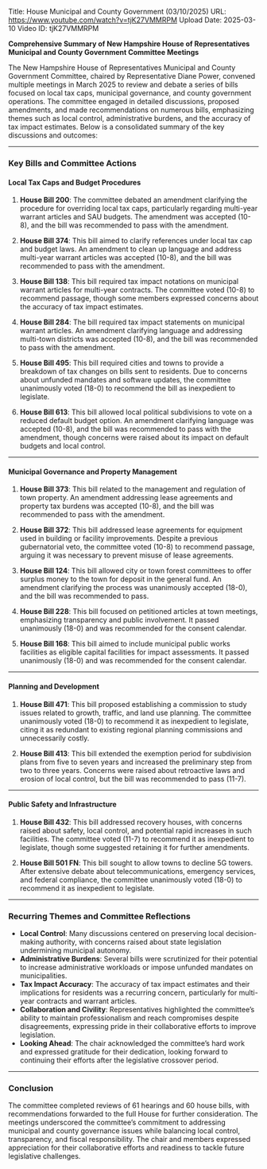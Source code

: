 Title: House Municipal and County Government (03/10/2025)
URL: https://www.youtube.com/watch?v=tjK27VMMRPM
Upload Date: 2025-03-10
Video ID: tjK27VMMRPM

**Comprehensive Summary of New Hampshire House of Representatives Municipal and County Government Committee Meetings**

The New Hampshire House of Representatives Municipal and County Government Committee, chaired by Representative Diane Power, convened multiple meetings in March 2025 to review and debate a series of bills focused on local tax caps, municipal governance, and county government operations. The committee engaged in detailed discussions, proposed amendments, and made recommendations on numerous bills, emphasizing themes such as local control, administrative burdens, and the accuracy of tax impact estimates. Below is a consolidated summary of the key discussions and outcomes:

---

### **Key Bills and Committee Actions**

#### **Local Tax Caps and Budget Procedures**
1. **House Bill 200**: The committee debated an amendment clarifying the procedure for overriding local tax caps, particularly regarding multi-year warrant articles and SAU budgets. The amendment was accepted (10-8), and the bill was recommended to pass with the amendment.

2. **House Bill 374**: This bill aimed to clarify references under local tax cap and budget laws. An amendment to clean up language and address multi-year warrant articles was accepted (10-8), and the bill was recommended to pass with the amendment.

3. **House Bill 138**: This bill required tax impact notations on municipal warrant articles for multi-year contracts. The committee voted (10-8) to recommend passage, though some members expressed concerns about the accuracy of tax impact estimates.

4. **House Bill 284**: The bill required tax impact statements on municipal warrant articles. An amendment clarifying language and addressing multi-town districts was accepted (10-8), and the bill was recommended to pass with the amendment.

5. **House Bill 495**: This bill required cities and towns to provide a breakdown of tax changes on bills sent to residents. Due to concerns about unfunded mandates and software updates, the committee unanimously voted (18-0) to recommend the bill as inexpedient to legislate.

6. **House Bill 613**: This bill allowed local political subdivisions to vote on a reduced default budget option. An amendment clarifying language was accepted (10-8), and the bill was recommended to pass with the amendment, though concerns were raised about its impact on default budgets and local control.

---

#### **Municipal Governance and Property Management**
1. **House Bill 373**: This bill related to the management and regulation of town property. An amendment addressing lease agreements and property tax burdens was accepted (10-8), and the bill was recommended to pass with the amendment.

2. **House Bill 372**: This bill addressed lease agreements for equipment used in building or facility improvements. Despite a previous gubernatorial veto, the committee voted (10-8) to recommend passage, arguing it was necessary to prevent misuse of lease agreements.

3. **House Bill 124**: This bill allowed city or town forest committees to offer surplus money to the town for deposit in the general fund. An amendment clarifying the process was unanimously accepted (18-0), and the bill was recommended to pass.

4. **House Bill 228**: This bill focused on petitioned articles at town meetings, emphasizing transparency and public involvement. It passed unanimously (18-0) and was recommended for the consent calendar.

5. **House Bill 168**: This bill aimed to include municipal public works facilities as eligible capital facilities for impact assessments. It passed unanimously (18-0) and was recommended for the consent calendar.

---

#### **Planning and Development**
1. **House Bill 471**: This bill proposed establishing a commission to study issues related to growth, traffic, and land use planning. The committee unanimously voted (18-0) to recommend it as inexpedient to legislate, citing it as redundant to existing regional planning commissions and unnecessarily costly.

2. **House Bill 413**: This bill extended the exemption period for subdivision plans from five to seven years and increased the preliminary step from two to three years. Concerns were raised about retroactive laws and erosion of local control, but the bill was recommended to pass (11-7).

---

#### **Public Safety and Infrastructure**
1. **House Bill 432**: This bill addressed recovery houses, with concerns raised about safety, local control, and potential rapid increases in such facilities. The committee voted (11-7) to recommend it as inexpedient to legislate, though some suggested retaining it for further amendments.

2. **House Bill 501 FN**: This bill sought to allow towns to decline 5G towers. After extensive debate about telecommunications, emergency services, and federal compliance, the committee unanimously voted (18-0) to recommend it as inexpedient to legislate.

---

### **Recurring Themes and Committee Reflections**
- **Local Control**: Many discussions centered on preserving local decision-making authority, with concerns raised about state legislation undermining municipal autonomy.
- **Administrative Burdens**: Several bills were scrutinized for their potential to increase administrative workloads or impose unfunded mandates on municipalities.
- **Tax Impact Accuracy**: The accuracy of tax impact estimates and their implications for residents was a recurring concern, particularly for multi-year contracts and warrant articles.
- **Collaboration and Civility**: Representatives highlighted the committee’s ability to maintain professionalism and reach compromises despite disagreements, expressing pride in their collaborative efforts to improve legislation.
- **Looking Ahead**: The chair acknowledged the committee’s hard work and expressed gratitude for their dedication, looking forward to continuing their efforts after the legislative crossover period.

---

### **Conclusion**
The committee completed reviews of 61 hearings and 60 house bills, with recommendations forwarded to the full House for further consideration. The meetings underscored the committee’s commitment to addressing municipal and county governance issues while balancing local control, transparency, and fiscal responsibility. The chair and members expressed appreciation for their collaborative efforts and readiness to tackle future legislative challenges.